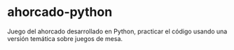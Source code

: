 # ahorcado-python
Juego del ahorcado desarrollado en Python, practicar el código usando una versión temática sobre juegos de mesa.
